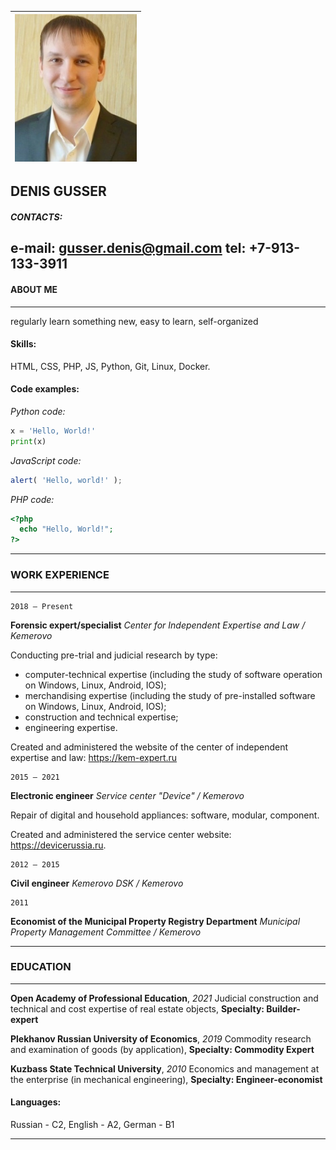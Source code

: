 ![Photo](img/cv-photo.jpg)|
 :-:                  |

## DENIS GUSSER
##### CONTACTS:
e-mail: gusser.denis@gmail.com
tel: +7-913-133-3911
---
#### ABOUT ME
---
regularly learn something new, easy to learn, self-organized

#### Skills:

HTML, CSS, PHP, JS, Python, Git, Linux, Docker.

#### Сode examples:

*Python code:*

```python
x = 'Hello, World!'
print(x)
```

*JavaScript code:*

```javascript
alert( 'Hello, world!' );
```

*PHP code:*

```php
<?php
  echo "Hello, World!";
?>
```
---
### WORK EXPERIENCE
---
    2018 — Present
**Forensic expert/specialist**
*Center for Independent Expertise and Law / Kemerovo*

Conducting pre-trial and judicial research by type:

- computer-technical expertise (including the study of software operation on Windows, Linux, Android, IOS);
- merchandising expertise (including the study of pre-installed software on Windows, Linux, Android, IOS);
- construction and technical expertise;
- engineering expertise.

Created and administered the website of the center of independent expertise and law: <https://kem-expert.ru>

    2015 — 2021
**Electronic engineer**
*Service center "Device" / Kemerovo*

Repair of digital and household appliances: software, modular, component.

Created and administered the service center website: <https://devicerussia.ru>.

    2012 — 2015
**Сivil engineer**
*Kemerovo DSK / Kemerovo*

    2011
**Economist of the Municipal Property Registry Department**
*Municipal Property Management Committee / Kemerovo*

---
### EDUCATION
---
**Open Academy of Professional Education**, *2021*
Judicial construction and technical and cost expertise of real estate objects,
**Specialty: Builder-expert**

**Plekhanov Russian University of Economics**, *2019*
Commodity research and examination of goods (by application),
**Specialty: Commodity Expert**

**Kuzbass State Technical University**, *2010*
Economics and management at the enterprise (in mechanical engineering),
**Specialty: Engineer-economist**

#### Languages:
Russian - C2, English - A2, German - B1
___